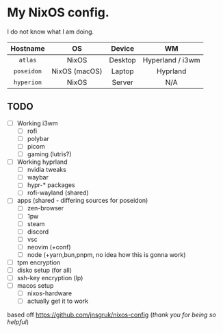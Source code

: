 # My NixOS config.

I do not know what I am doing.

| Hostname |   OS   |  Device   |   WM    |
| :------: | :----: | :-----: | :----------: |
|  `atlas`   | NixOS | Desktop  |   Hyperland / i3wm   |
| `poseidon` | NixOS (macOS)  | Laptop  |   Hyprland   |
| `hyperion` | NixOS | Server | N/A |

## TODO

- [ ] Working i3wm
   - [ ] rofi
   - [ ] polybar
   - [ ] picom
   - [ ] gaming (lutris?)
- [ ] Working hyprland
   - [ ] nvidia tweaks
   - [ ] waybar
   - [ ] hypr-* packages
   - [ ] rofi-wayland (shared)
- [ ] apps (shared - differing sources for poseidon)
   - [ ] zen-browser
   - [ ] 1pw
   - [ ] steam
   - [ ] discord
   - [ ] vsc
   - [ ] neovim (+conf)
   - [ ] node (+yarn,bun,pnpm, no idea how this is gonna work)
- [ ] tpm encryption
- [ ] disko setup (for all)
- [ ] ssh-key encryption (lp)
- [ ] macos setup
   - [ ] nixos-hardware
   - [ ] actually get it to work

based off https://github.com/jnsgruk/nixos-config 
(*thank you for being so helpful*)